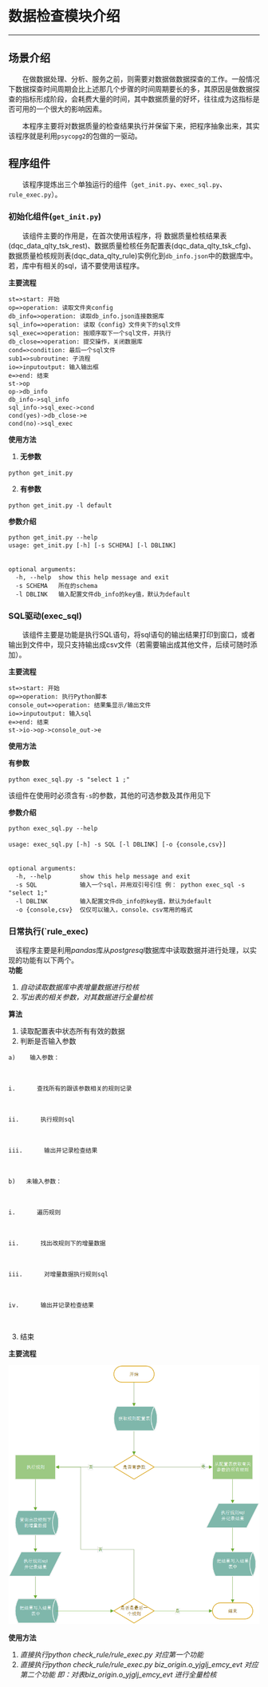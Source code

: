# 数据检查模块介绍

---

## 场景介绍

&emsp;&emsp;在做数据处理、分析、服务之前，则需要对数据做数据探查的工作。一般情况下数据探查时间周期会比上述那几个步骤的时间周期要长的多，其原因是做数据探查的指标形成阶段，会耗费大量的时间，其中数据质量的好坏，往往成为这指标是否可用的一个很大的影响因素。<br/>

&emsp;&emsp;本程序主要将对数据质量的检查结果执行并保留下来，把程序抽象出来，其实该程序就是利用`psycopg2`的包做的一驱动。

## 程序组件

&emsp;&emsp;该程序提炼出三个单独运行的组件（`get_init.py`、`exec_sql.py`、`rule_exec.py`）。

### 初始化组件(`get_init.py`)

&emsp;&emsp;该组件主要的作用是，在首次使用该程序，将 数据质量检核结果表(dqc_data_qlty_tsk_rest)、数据质量检核任务配置表(dqc_data_qlty_tsk_cfg)、数据质量检核规则表(dqc_data_qlty_rule)实例化到`db_info.json`中的数据库中。若，库中有相关的sql，请不要使用该程序。<br/>

**主要流程**

```flowchart
st=>start: 开始
op=>operation: 读取文件夹config
db_info=>operation: 读取db_info.json连接数据库
sql_info=>operation: 读取《config》文件夹下的sql文件
sql_exec=>operation: 按顺序取下一个sql文件，并执行
db_close=>operation: 提交操作，关闭数据库
cond=>condition: 最后一个sql文件
sub1=>subroutine: 子流程
io=>inputoutput: 输入输出框
e=>end: 结束
st->op
op->db_info
db_info->sql_info
sql_info->sql_exec->cond
cond(yes)->db_close->e
cond(no)->sql_exec
```

**使用方法**

1. **无参数**

`python get_init.py`

2. **有参数**

`python get_init.py -l default`

**参数介绍**

```shell
python get_init.py --help
usage: get_init.py [-h] [-s SCHEMA] [-l DBLINK]


optional arguments:
  -h, --help  show this help message and exit
  -s SCHEMA   所在的schema
  -l DBLINK   输入配置文件db_info的key值，默认为default
```

### SQL驱动(exec_sql)

&emsp;&emsp;该组件主要是功能是执行SQL语句，将sql语句的输出结果打印到窗口，或者输出到文件中，现只支持输出成csv文件（若需要输出成其他文件，后续可随时添加）。<br/>

**主要流程**

```flow
st=>start: 开始
op=>operation: 执行Python脚本
console_out=>operation: 结果集显示/输出文件
io=>inputoutput: 输入sql
e=>end: 结束
st->io->op->console_out->e
```

**使用方法**

**有参数**

`python exec_sql.py -s "select 1 ;"`<br/>

该组件在使用时必须含有`-s`的参数，其他的可选参数及其作用见下

**参数介绍**

```shell
python exec_sql.py --help

usage: exec_sql.py [-h] -s SQL [-l DBLINK] [-o {console,csv}]


optional arguments:
  -h, --help        show this help message and exit
  -s SQL            输入一个sql，并用双引号引住 例： python exec_sql -s "select 1;"
  -l DBLINK         输入配置文件db_info的key值，默认为default
  -o {console,csv}  仅仅可以输入，console、csv常用的格式
```

### 日常执行(`rule_exec)

&ensp;&ensp;该程序主要是利用*pandas*库从*postgresql*数据库中读取数据并进行处理，以实现的功能有以下两个。<br/>
**功能**

1. *自动读取数据库中表增量数据进行检核*<br/>
2. *写出表的相关参数，对其数据进行全量检核*<br/>

**算法**

1. 读取配置表中状态所有有效的数据<br/>
2. 判断是否输入参数<br/>

```
a)    输入参数：
```

<br/>

```
i.      查找所有的跟该参数相关的规则记录
```

<br/>

```
ii.      执行规则sql
```

<br/>

```
iii.      输出并记录检查结果
```

<br/>

```
b)   未输入参数：
```

<br/>

```
i.      遍历规则
```

<br/>

```
ii.      找出改规则下的增量数据
```

<br/>

```
iii.      对增量数据执行规则sql
```

<br/>

```
iv.      输出并记录检查结果
```

<br/>

3. 结束<br/>

**主要流程**

![img](img/clip_image002.png)

**使用方法**

1. *直接执行python  check_rule/rule_exec.py 对应第一个功能*<br/>
2. *直接执行python  check_rule/rule_exec.py biz_origin.o_yjglj_emcy_evt 对应第二个功能 即：对表biz_origin.o_yjglj_emcy_evt 进行全量检核*<br/>
